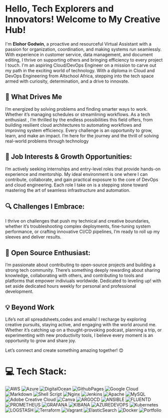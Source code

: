 # **Hello, Tech Explorers and Innovators! Welcome to My Creative Hub!**  

I'm **Elohor Godwin**, a proactive and resourceful Virtual Assistant with a passion for organization, coordination, and making systems run seamlessly. With experience in customer service, data management, and document editing, I thrive on supporting others and bringing efficiency to every project I touch. I'm an aspiring Cloud/DevOps Engineer on a mission to carve out my path in the exciting world of technology. With a diploma in Cloud and DevOps Engineering from Altschool Africa, stepping into the tech space armed with curiosity, determination, and a drive to innovate.

## 🚀 What Drives Me  
I’m energized by solving problems and finding smarter ways to work. Whether it’s managing schedules or streamlining workflows. As a tech enthusiast , I’m thrilled by the endless possibilities this field offers, from building resilient cloud architectures to automating workflows and improving system efficiency. Every challenge is an opportunity to grow, learn, and make an impact. I’m here for the journey and the thrill of solving real-world problems through technology

## 💼 Job Interests & Growth Opportunities:  
I’m actively seeking internships and entry-level roles that provide hands-on experience and mentorship. My ideal environment is one where I can contribute, collaborate, and gain practical exposure to the core of DevOps and cloud engineering. Each role I take on is a stepping stone toward mastering the art of seamless infrastructure and automation.

## 🔍 Challenges I Embrace:  
I thrive on challenges that push my technical and creative boundaries, whether it’s troubleshooting complex deployments, fine-tuning system performance, or crafting innovative CI/CD pipelines, I’m ready to roll up my sleeves and deliver results.

## 🌟 Open Source Enthusiast:  
I’m passionate about contributing to open-source projects and building a strong tech community. There’s something deeply rewarding about sharing knowledge, collaborating with others, and contributing to tools and platforms that empower indiviuals worldwide. Dedicated to leveling up! with set aside dedicated hours weekly for personal and professional development.

## 💡 Beyond Work  
Life’s not all spreadsheets,codes and emails! I recharge by exploring creative pursuits, staying active, and engaging with the world around me. Whether it’s catching up on a thought-provoking podcast, planning a trip, or experimenting with new productivity tools, I believe every moment is an opportunity to grow and share joy.  

Let’s connect and create something amazing together! 😊  


# 💻 Tech Stack:
![AWS](https://img.shields.io/badge/AWS-%23FF9900.svg?style=flat&logo=amazon-aws&logoColor=white) ![Azure](https://img.shields.io/badge/azure-%230072C6.svg?style=flat&logo=microsoftazure&logoColor=white) ![DigitalOcean](https://img.shields.io/badge/DigitalOcean-%230167ff.svg?style=flat&logo=digitalOcean&logoColor=white) ![GithubPages](https://img.shields.io/badge/github%20pages-121013?style=flat&logo=github&logoColor=white) ![Google Cloud](https://img.shields.io/badge/GoogleCloud-%234285F4.svg?style=flat&logo=google-cloud&logoColor=white) ![Markdown](https://img.shields.io/badge/markdown-%23000000.svg?style=flat&logo=markdown&logoColor=white) ![Shell Script](https://img.shields.io/badge/shell_script-%23121011.svg?style=flat&logo=gnu-bash&logoColor=white) ![Nginx](https://img.shields.io/badge/nginx-%23009639.svg?style=flat&logo=nginx&logoColor=white) ![Jenkins](https://img.shields.io/badge/jenkins-%232C5263.svg?style=flat&logo=jenkins&logoColor=white) ![Apache](https://img.shields.io/badge/apache-%23D42029.svg?style=flat&logo=apache&logoColor=white) ![MySQL](https://img.shields.io/badge/mysql-%2300000f.svg?style=flat&logo=mysql&logoColor=white) ![Adobe Creative Cloud](https://img.shields.io/badge/Adobe%20Creative%20Cloud-DA1F26.svg?style=flat&logo=Adobe%20Creative%20Cloud&logoColor=white) ![Canva](https://img.shields.io/badge/Canva-%2300C4CC.svg?style=flat&logo=Canva&logoColor=white) ![ARGOCD](https://img.shields.io/badge/argo-EF7B4D.svg?style=flat&logo=argo&logoColor=white&color=%23EF7B4D) ![ANSIBLE](https://img.shields.io/badge/ansible-%231A1918.svg?style=flat&logo=ansible&logoColor=white) ![FLUENTD](https://img.shields.io/badge/fluentd-0E83C8.svg?style=flat&logo=fluentd&logoColor=white&color=%230E83C8) ![PROMETHEUS](https://img.shields.io/badge/prometheus-E6522C.svg?style=flat&logo=prometheus&logoColor=white&color=%23E6522C) ![GRAFANA](https://img.shields.io/badge/grafana-F46800.svg?style=flat&logo=grafana&logoColor=white&color=%23F46800) ![KIBANA](https://img.shields.io/badge/kibana-005571.svg?style=flat&logo=kibana&logoColor=white&color=%23005571) ![AZUREDEVOPS](https://img.shields.io/badge/azuredevops-0078D7.svg?style=flat&logo=azuredevops&logoColor=white&color=%230078D7) ![Kubernetes](https://img.shields.io/badge/kubernetes-%23326ce5.svg?style=flat&logo=kubernetes&logoColor=white) ![LOGSTASH](https://img.shields.io/badge/logstash-005571.svg?style=flat&logo=logstash) ![Terraform](https://img.shields.io/badge/terraform-%235835CC.svg?style=flat&logo=terraform&logoColor=white) ![Vagrant](https://img.shields.io/badge/vagrant-%231563FF.svg?style=flat&logo=vagrant&logoColor=white) ![ElasticSearch](https://img.shields.io/badge/-ElasticSearch-005571?style=flat&logo=elasticsearch) ![Docker](https://img.shields.io/badge/docker-%230db7ed.svg?style=flat&logo=docker&logoColor=white) ![Portfolio](https://img.shields.io/badge/Portfolio-%23000000.svg?style=flat&logo=firefox&logoColor=#FF7139)
